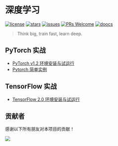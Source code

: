 # 深度学习

[![license](https://badgen.net/github/license/doocs/deep-learning?color=green)](https://github.com/doocs/deep-learning/blob/main/LICENSE)
[![stars](https://badgen.net/github/stars/doocs/deep-learning)](https://github.com/doocs/deep-learning/stargazers)
[![issues](https://badgen.net/github/open-issues/doocs/deep-learning)](https://github.com/doocs/deep-learning/issues)
[![PRs Welcome](https://badgen.net/badge/PRs/welcome/green)](http://makeapullrequest.com)
[![doocs](https://badgen.net/badge/organization/join%20us/cyan)](https://doocs.github.io/#/?id=how-to-join)

> Think big, train fast, learn deep.

## PyTorch 实战

- [PyTorch v1.2 环境安装与试运行](docs/pytorch-environment-init.md)
- [Pytorch 简单实例](docs/pytorch-basic-application.md)

## TensorFlow 实战

- [TensorFlow 2.0 环境安装与试运行](docs/tensorflow2-env-init.md)

## 贡献者

感谢以下所有朋友对本项目的贡献！

<a href="https://github.com/doocs/deep-learning/graphs/contributors" target="_blank"><img src="https://contrib.rocks/image?repo=doocs/deep-learning&max=500" /></a>
